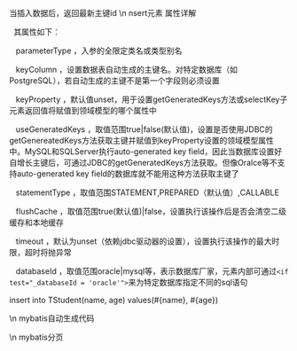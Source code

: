 当插入数据后，返回最新主键id \n
nsert元素 属性详解　　　　　　　　　　　　　　　　　　　　　　　　　　　　

  其属性如下：

   parameterType ，入参的全限定类名或类型别名

   keyColumn ，设置数据表自动生成的主键名。对特定数据库（如PostgreSQL），若自动生成的主键不是第一个字段则必须设置

   keyProperty ，默认值unset，用于设置getGeneratedKeys方法或selectKey子元素返回值将赋值到领域模型的哪个属性中

   useGeneratedKeys ，取值范围true|false(默认值)，设置是否使用JDBC的getGenereatedKeys方法获取主键并赋值到keyProperty设置的领域模型属性中。MySQL和SQLServer执行auto-generated key field，因此当数据库设置好自增长主键后，可通过JDBC的getGeneratedKeys方法获取。但像Oralce等不支持auto-generated key field的数据库就不能用这种方法获取主键了

   statementType ，取值范围STATEMENT,PREPARED（默认值）,CALLABLE

   flushCache ，取值范围true(默认值)|false，设置执行该操作后是否会清空二级缓存和本地缓存

   timeout ，默认为unset（依赖jdbc驱动器的设置），设置执行该操作的最大时限，超时将抛异常

   databaseId ，取值范围oracle|mysql等，表示数据库厂家，元素内部可通过`<if test="_databaseId = 'oracle'">`来为特定数据库指定不同的sql语句

<insert id="add" parameterType="EStudent" useGeneratedKeys="true" keyProperty="id">
  insert into TStudent(name, age) values(#{name}, #{age})
</insert>

\n
mybatis自动生成代码

\n
mybatis分页
